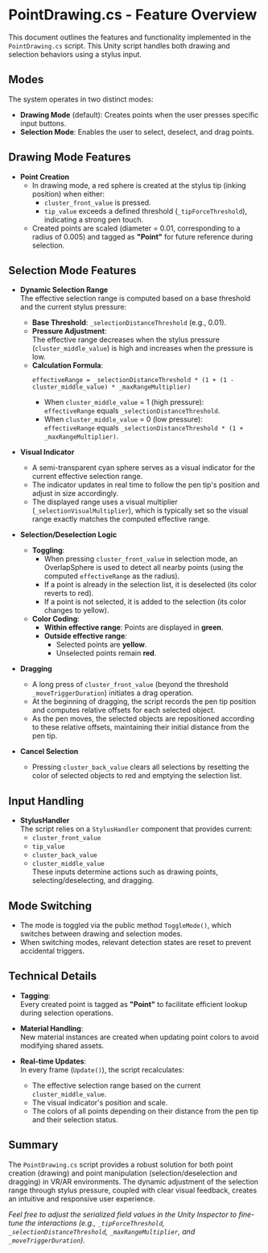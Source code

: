 # PointDrawing.cs - Feature Overview

This document outlines the features and functionality implemented in the `PointDrawing.cs` script. This Unity script handles both drawing and selection behaviors using a stylus input.

## Modes

The system operates in two distinct modes:
- **Drawing Mode** (default): Creates points when the user presses specific input buttons.
- **Selection Mode**: Enables the user to select, deselect, and drag points.

## Drawing Mode Features

- **Point Creation**  
  - In drawing mode, a red sphere is created at the stylus tip (inking position) when either:
    - `cluster_front_value` is pressed.
    - `tip_value` exceeds a defined threshold (`_tipForceThreshold`), indicating a strong pen touch.
  - Created points are scaled (diameter = 0.01, corresponding to a radius of 0.005) and tagged as **"Point"** for future reference during selection.

## Selection Mode Features

- **Dynamic Selection Range**  
  The effective selection range is computed based on a base threshold and the current stylus pressure:
  - **Base Threshold**: `_selectionDistanceThreshold` (e.g., 0.01).
  - **Pressure Adjustment**:  
    The effective range decreases when the stylus pressure (`cluster_middle_value`) is high and increases when the pressure is low.
  - **Calculation Formula**:  
    ```plaintext
    effectiveRange = _selectionDistanceThreshold * (1 + (1 - cluster_middle_value) * _maxRangeMultiplier)
    ```
    - When `cluster_middle_value` = 1 (high pressure):  
      `effectiveRange` equals `_selectionDistanceThreshold`.
    - When `cluster_middle_value` = 0 (low pressure):  
      `effectiveRange` equals `_selectionDistanceThreshold * (1 + _maxRangeMultiplier)`.

- **Visual Indicator**  
  - A semi-transparent cyan sphere serves as a visual indicator for the current effective selection range.
  - The indicator updates in real time to follow the pen tip's position and adjust in size accordingly.
  - The displayed range uses a visual multiplier (`_selectionVisualMultiplier`), which is typically set so the visual range exactly matches the computed effective range.

- **Selection/Deselection Logic**  
  - **Toggling**:  
    - When pressing `cluster_front_value` in selection mode, an OverlapSphere is used to detect all nearby points (using the computed `effectiveRange` as the radius).
    - If a point is already in the selection list, it is deselected (its color reverts to red).
    - If a point is not selected, it is added to the selection (its color changes to yellow).
  - **Color Coding**:
    - **Within effective range**: Points are displayed in **green**.
    - **Outside effective range**:
      - Selected points are **yellow**.
      - Unselected points remain **red**.

- **Dragging**  
  - A long press of `cluster_front_value` (beyond the threshold `_moveTriggerDuration`) initiates a drag operation.
  - At the beginning of dragging, the script records the pen tip position and computes relative offsets for each selected object.
  - As the pen moves, the selected objects are repositioned according to these relative offsets, maintaining their initial distance from the pen tip.

- **Cancel Selection**  
  - Pressing `cluster_back_value` clears all selections by resetting the color of selected objects to red and emptying the selection list.

## Input Handling

- **StylusHandler**  
  The script relies on a `StylusHandler` component that provides current:
  - `cluster_front_value`
  - `tip_value`
  - `cluster_back_value`
  - `cluster_middle_value`  
  These inputs determine actions such as drawing points, selecting/deselecting, and dragging.

## Mode Switching

- The mode is toggled via the public method `ToggleMode()`, which switches between drawing and selection modes.
- When switching modes, relevant detection states are reset to prevent accidental triggers.

## Technical Details

- **Tagging**:  
  Every created point is tagged as **"Point"** to facilitate efficient lookup during selection operations.
  
- **Material Handling**:  
  New material instances are created when updating point colors to avoid modifying shared assets.

- **Real-time Updates**:  
  In every frame (`Update()`), the script recalculates:
  - The effective selection range based on the current `cluster_middle_value`.
  - The visual indicator's position and scale.
  - The colors of all points depending on their distance from the pen tip and their selection status.

## Summary

The `PointDrawing.cs` script provides a robust solution for both point creation (drawing) and point manipulation (selection/deselection and dragging) in VR/AR environments. The dynamic adjustment of the selection range through stylus pressure, coupled with clear visual feedback, creates an intuitive and responsive user experience.

*Feel free to adjust the serialized field values in the Unity Inspector to fine-tune the interactions (e.g., `_tipForceThreshold`, `_selectionDistanceThreshold`, `_maxRangeMultiplier`, and `_moveTriggerDuration`).* 